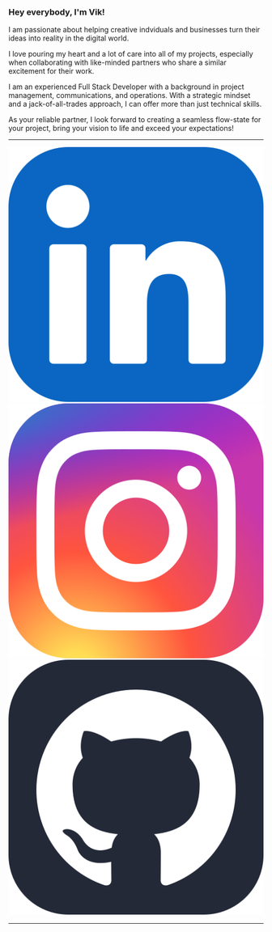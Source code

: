 ### Hey everybody, I'm Vik!

I am passionate about helping creative indviduals and businesses turn their ideas into reality in the digital world.

I love pouring my heart and a lot of care into all of my projects, especially when collaborating with like-minded partners who share a similar excitement for their work. 

I am an experienced Full Stack Developer with a background in project management, communications, and operations. With a strategic mindset and a jack-of-all-trades approach, I can offer more than just technical skills.

As your reliable partner, I look forward to creating a seamless flow-state for your project, bring your vision to life and exceed your expectations!

---
[![linkedin](https://github.com/tandpfun/skill-icons/blob/main/icons/LinkedIn.svg)][2]
[![instagram](https://github.com/tandpfun/skill-icons/blob/main/icons/Instagram.svg)][1]
[![github](https://github.com/tandpfun/skill-icons/blob/main/icons/Github-Dark.svg)][3]

---
[1]: https://www.instagram.com/qualle.tech
[2]: https://www.linkedin.com/in/vikwedel/
[3]: https://github.com/qualle-tech
